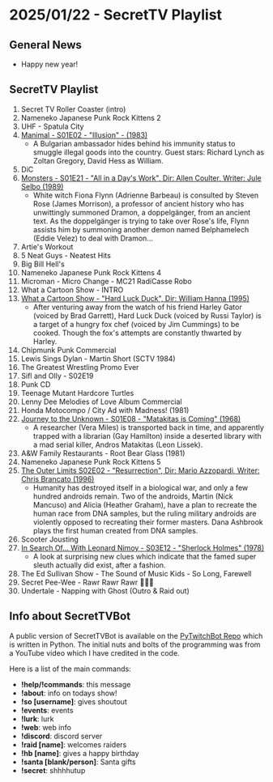 # 2025/01/22 - SecretTV Playlist

## General News

- Happy new year!

## SecretTV Playlist

1. Secret TV Roller Coaster (intro)
2. Nameneko Japanese Punk Rock Kittens 2
3. UHF - Spatula City
5. [Manimal - S01E02 - "Illusion" - (1983)](https://en.wikipedia.org/wiki/Manimal#Episodes)
   - A Bulgarian ambassador hides behind his immunity status to smuggle illegal goods into the country. Guest stars: Richard Lynch as Zoltan Gregory, David Hess as William.
6. DiC
7. [Monsters - S01E21 - "All in a Day's Work", Dir: Allen Coulter, Writer: Jule Selbo (1989)](https://en.wikipedia.org/wiki/List_of_Monsters_episodes)
   - White witch Fiona Flynn (Adrienne Barbeau) is consulted by Steven Rose (James Morrison), a professor of ancient history who has unwittingly summoned Dramon, a doppelgänger, from an ancient text. As the doppelgänger is trying to take over Rose's life, Flynn assists him by summoning another demon named Belphamelech (Eddie Velez) to deal with Dramon...
8. Artie's Workout
9. 5 Neat Guys - Neatest Hits
10. Big Bill Hell's
11. Nameneko Japanese Punk Rock Kittens 4
12. Microman - Micro Change - MC21 RadiCasse Robo
13. What a Cartoon Show - INTRO
14. [What a Cartoon Show - "Hard Luck Duck", Dir: William Hanna (1995)](https://en.wikipedia.org/wiki/What_a_Cartoon!)
    - After venturing away from the watch of his friend Harley Gator (voiced by Brad Garrett), Hard Luck Duck (voiced by Russi Taylor) is a target of a hungry fox chef (voiced by Jim Cummings) to be cooked. Though the fox's attempts are constantly thwarted by Harley.
15. Chipmunk Punk Commercial
16. Lewis Sings Dylan - Martin Short (SCTV 1984)
17. The Greatest Wrestling Promo Ever
18. Sifl and Olly - S02E19
19. Punk CD
20. Teenage Mutant Hardcore Turtles
21. Lenny Dee Melodies of Love Album Commercial
22. Honda Motocompo / City Ad with Madness! (1981)
23. [Journey to the Unknown - S01E08 - "Matakitas is Coming" (1968)](https://en.wikipedia.org/wiki/Journey_to_the_Unknown#Episodes)
    - A researcher (Vera Miles) is transported back in time, and apparently trapped with a librarian (Gay Hamilton) inside a deserted library with a mad serial killer, Andros Matakitas (Leon Lissek).
24. A&W Family Restaurants - Root Bear Glass (1981)
25. Nameneko Japanese Punk Rock Kittens 5
26. [The Outer Limits S02E02 - "Resurrection", Dir: Mario Azzopardi, Writer: Chris Brancato (1996)](https://en.wikipedia.org/wiki/List_of_The_Outer_Limits_(1995_TV_series)_episodes#Season_2_(1996))
    - Humanity has destroyed itself in a biological war, and only a few hundred androids remain. Two of the androids, Martin (Nick Mancuso) and Alicia (Heather Graham), have a plan to recreate the human race from DNA samples, but the ruling military androids are violently opposed to recreating their former masters. Dana Ashbrook plays the first human created from DNA samples.
27. Scooter Jousting
28. [In Search Of... With Leonard Nimoy - S03E12 - "Sherlock Holmes" (1978)](https://en.wikipedia.org/wiki/In_Search_of..._(TV_series)#Season_3_(1978%E2%80%931979))
    - A look at surprising new clues which indicate that the famed super sleuth actually did exist, after a fashion.
29. The Ed Sullivan Show - The Sound of Music Kids - So Long, Farewell
30. Secret Pee-Wee - Rawr Rawr Rawr 🐊🐊🐊
31. Undertale - Napping with Ghost (Outro & Raid out)



## Info about SecretTVBot

A public version of SecretTVBot is available on the [PyTwitchBot Repo](https://github.com/awbored/PyTwitchBot) which is written in Python.  The initial nuts and bolts of the programming was from a YouTube video which I have credited in the code.

Here is a list of the main commands:
- **!help/!commands**: this message
- **!about**: info on todays show!
- **!so [username]**: gives shoutout
- **!events**: events
- **!lurk**: lurk
- **!web**: web info
- **!discord**: discord server
- **!raid [name]**: welcomes raiders
- **!hb [name]**: gives a happy birthday
- **!santa [blank/person]**: Santa gifts
- **!secret**: shhhhutup
